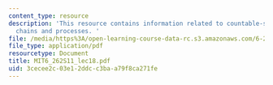 ```yaml
---
content_type: resource
description: 'This resource contains information related to countable-state Markov
  chains and processes. '
file: /media/https%3A/open-learning-course-data-rc.s3.amazonaws.com/6-262-discrete-stochastic-processes-spring-2011/3cecee2c03e12ddcc3baa79f8ca271fe_MIT6_262S11_lec18.pdf
file_type: application/pdf
resourcetype: Document
title: MIT6_262S11_lec18.pdf
uid: 3cecee2c-03e1-2ddc-c3ba-a79f8ca271fe
---
```

